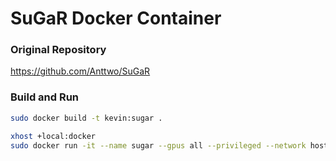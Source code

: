 # SuGaR Docker Container

### Original Repository

https://github.com/Anttwo/SuGaR

### Build and Run
```sh
sudo docker build -t kevin:sugar .

xhost +local:docker
sudo docker run -it --name sugar --gpus all --privileged --network host -e DISPLAY=$DISPLAY -v /tmp/.X11-unix:/tmp/.X11-unix kevin:sugar
```

